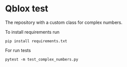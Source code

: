 # Qblox test
The repository with a custom class for complex numbers.

To install requirements run

`pip install requirements.txt`

For run tests

`pytest -m test_complex_numbers.py`
